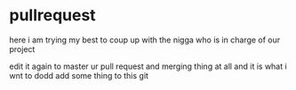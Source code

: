 # pullrequest

here i am trying my best to coup up with the nigga who is in charge of our project

edit it again to master ur pull request and merging thing at all and it is what i wnt to dodd
add some thing to this git